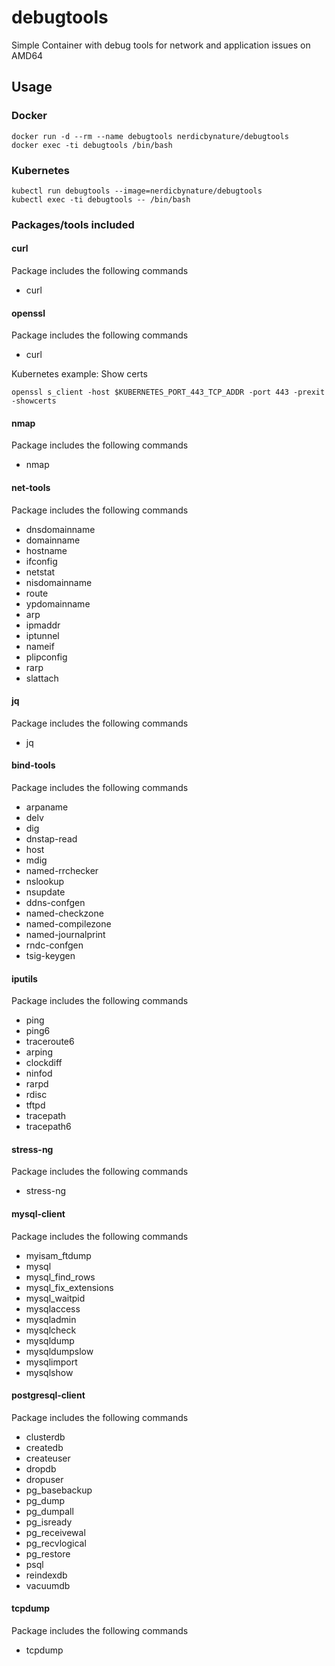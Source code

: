 # debugtools

Simple Container with debug tools for network and application issues
on AMD64 

## Usage



### Docker

```shell
docker run -d --rm --name debugtools nerdicbynature/debugtools
docker exec -ti debugtools /bin/bash
```


### Kubernetes

```shell
kubectl run debugtools --image=nerdicbynature/debugtools
kubectl exec -ti debugtools -- /bin/bash
```


### Packages/tools included


#### curl

Package includes the following commands
 * curl


#### openssl

Package includes the following commands
 * curl

Kubernetes example: Show certs
```shell
openssl s_client -host $KUBERNETES_PORT_443_TCP_ADDR -port 443 -prexit -showcerts
```


#### nmap

Package includes the following commands
 * nmap


#### net-tools

Package includes the following commands
 * dnsdomainname
 * domainname
 * hostname
 * ifconfig
 * netstat
 * nisdomainname
 * route
 * ypdomainname
 * arp
 * ipmaddr
 * iptunnel
 * nameif
 * plipconfig
 * rarp
 * slattach


#### jq

Package includes the following commands
 * jq


#### bind-tools

Package includes the following commands
 * arpaname
 * delv
 * dig
 * dnstap-read
 * host
 * mdig
 * named-rrchecker
 * nslookup
 * nsupdate
 * ddns-confgen
 * named-checkzone
 * named-compilezone
 * named-journalprint
 * rndc-confgen
 * tsig-keygen


#### iputils

Package includes the following commands
 * ping
 * ping6
 * traceroute6
 * arping
 * clockdiff
 * ninfod
 * rarpd
 * rdisc
 * tftpd
 * tracepath
 * tracepath6


#### stress-ng

Package includes the following commands
 * stress-ng


#### mysql-client

Package includes the following commands
 * myisam_ftdump
 * mysql
 * mysql_find_rows
 * mysql_fix_extensions
 * mysql_waitpid
 * mysqlaccess
 * mysqladmin
 * mysqlcheck
 * mysqldump
 * mysqldumpslow
 * mysqlimport
 * mysqlshow

 
#### postgresql-client

Package includes the following commands
 * clusterdb
 * createdb
 * createuser
 * dropdb
 * dropuser
 * pg_basebackup
 * pg_dump
 * pg_dumpall
 * pg_isready
 * pg_receivewal
 * pg_recvlogical
 * pg_restore
 * psql
 * reindexdb
 * vacuumdb


#### tcpdump

Package includes the following commands
 * tcpdump
 